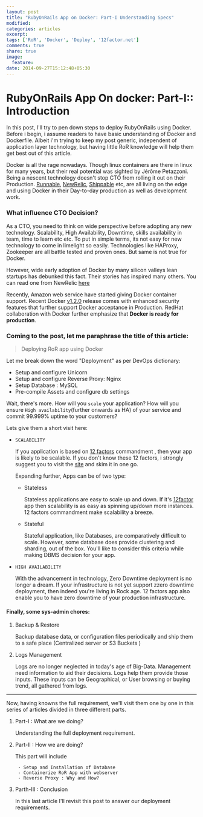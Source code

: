 ```yaml
---
layout: post
title: "RubyOnRails App on Docker: Part-I Understanding Specs"
modified:
categories: articles
excerpt:
tags: ['RoR', 'Docker', 'Deploy', '12factor.net']
comments: true
share: true
image:
  feature:
date: 2014-09-27T15:12:48+05:30
---
```


RubyOnRails App On docker: Part-I:: Introduction
===============

In this post, I'll try to pen down steps to deploy RubyOnRails using Docker.
Before i begin, i assume readers to have basic understanding of Docker and Dockerfile. Albeit i'm trying to keep my post generic, independent of application layer technology, but having little RoR knowledge will help them get best out of this article.

Docker is all the rage nowadays. Though linux containers are there in linux for many years, but their real potential was sighted by Jérôme Petazzoni. Being a nescent technology doesn't stop CTO from rolling it out on their Production.
[Runnable](http://runnable.com "runnable.com"), [NewRelic](newrelic.com "newrelic.com"), [Shippable](http://shippable.com "shippable.com") etc, are all living on the edge and using Docker in their Day-to-day production as well as development work.

### What influence CTO Decision?
As a CTO, you need to think on wide perspective before adopting any new technology. Scalability, High Availability, Downtime, skills availability in team, time to learn etc etc. To put in simple terms, its not easy for new technology to come in limelight so easily. Technologies like HAProxy, Zookeeper are all battle tested and proven ones. But same is not true for Docker. 

However, wide early adoption of Docker by many silicon valleys lean startups has debunked this fact. Their stories has inspired many others. You can read one from NewRelic [here](http://blog.newrelic.com/2014/08/12/docker-centurion/) 

Recently, Amazon web service have started giving Docker container support. 
Recent Docker [v1.2.0](https://blog.docker.com/2014/08/announcing-docker-1-2-0/) release comes with enhanced security features that further support Docker acceptance in Production.
RedHat collaboration with Docker further emphasize that **Docker is ready for production**.


### Coming to the post, let me paraphrase the title of this article:

> Deploying RoR app using Docker


Let me break down the word "Deployment" as per DevOps dictionary:

- Setup and configure Unicorn
- Setup and configure Reverse Proxy: Nginx
- Setup Database : MySQL
- Pre-compile Assets and configure db settings

Wait, there's more. How will you `scale` your application? How will you ensure `High availability`(further onwards as HA) of your service and commit 99.999% uptime to your customers?

Lets give them a short visit here:

- `SCALABILITY`

    If you application is based on [12 factors](http://12factor.net)  commandment , then your app is likely to be scalable. If you don't know these 12 factors, i strongly suggest you to visit the [site](http://12factor.net) and skim it in one go.
    
    Expanding further, Apps can be of two type:
    
    - Stateless
    
        Stateless applications are easy to scale up and down. If it's [12factor](http://12factor.net) app then scalability is as  easy as spinning up/down more instances. 12 factors commandment make scalability a breeze.        

    - Stateful
    
        Stateful application, like Databases, are comparatively difficult to scale. However,  some database does provide clustering and sharding, out of the box. You'll  like to consider this criteria while making DBMS decision for your app.
        

- `HIGH AVAILABILITY`

    With the advancement in technology, Zero Downtime deployment is no longer a dream. If your infrastructure is not yet support zzero downtime deployment, then indeed you're living in Rock age. 12 factors app also enable you to have zero  downtime of your production infrastructure. 
    
    
#### Finally, some sys-admin chores:

1. Backup & Restore
    
    Backup database data,  or configuration files periodically and ship them to a safe place (Centralized server or S3 Buckets )

2. Logs Management

    Logs are no longer neglected in today's age of Big-Data. Management need information to aid their decisions. Logs help them provide those inputs. These inputs can be Geographical, or User browsing or buying trend, all gathered from logs.

---

Now, having knowns the full requirement, we'll visit them one by one in this series of articles divided in three different parts.

1. Part-I : What are we doing?

	Understanding the full deployment requirement.

2. Part-II : How we are doing?

	This part will include 

		- Setup and Installation of Database
		- Containerize RoR App with webserver
		- Reverse Proxy : Why and How?

3. Parth-III : Conclusion

	In this last article I'll revisit this post to answer our deployment requirements.
